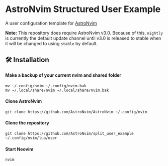 # AstroNvim Structured User Example

A user configuration template for [AstroNvim](https://github.com/AstroNvim/AstroNvim)

**Note:** This repository does require AstroNvim v3.0. Because of this, `nightly` is currently the default update channel until v3.0 is released to stable when it will be changed to using `stable` by default.

## 🛠️ Installation

#### Make a backup of your current nvim and shared folder

```shell
mv ~/.config/nvim ~/.config/nvim.bak
mv ~/.local/share/nvim ~/.local/share/nvim.bak
```

#### Clone AstroNvim

```shell
git clone https://github.com/AstroNvim/AstroNvim ~/.config/nvim
```

#### Clone the repository

```shell
git clone https://github.com/AstroNvim/split_user_example ~/.config/nvim/lua/user
```

#### Start Neovim

```shell
nvim
```
